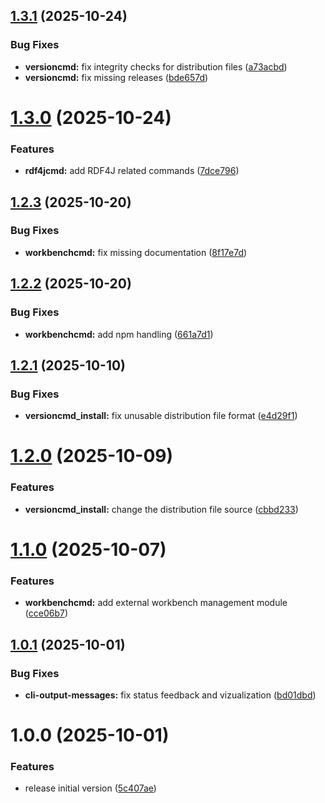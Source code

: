 ## [1.3.1](https://github.com/cloudvlad/graphdbcli/compare/v1.3.0...v1.3.1) (2025-10-24)


### Bug Fixes

* **versioncmd:** fix integrity checks for distribution files ([a73acbd](https://github.com/cloudvlad/graphdbcli/commit/a73acbd125d598ee3faf741e1cc435b97f99dd1b))
* **versioncmd:** fix missing releases ([bde657d](https://github.com/cloudvlad/graphdbcli/commit/bde657d0ce2abc181e7b7fe4cbb58d61ee1d1766))

# [1.3.0](https://github.com/cloudvlad/graphdbcli/compare/v1.2.3...v1.3.0) (2025-10-24)


### Features

* **rdf4jcmd:** add RDF4J related commands ([7dce796](https://github.com/cloudvlad/graphdbcli/commit/7dce796f5437223d7b6b096b3f258545cd3ba01d))

## [1.2.3](https://github.com/cloudvlad/graphdbcli/compare/v1.2.2...v1.2.3) (2025-10-20)


### Bug Fixes

* **workbenchcmd:** fix missing documentation ([8f17e7d](https://github.com/cloudvlad/graphdbcli/commit/8f17e7dd84f1a0dc845a0fc892c9246236f558e6))

## [1.2.2](https://github.com/cloudvlad/graphdbcli/compare/v1.2.1...v1.2.2) (2025-10-20)


### Bug Fixes

* **workbenchcmd:** add npm handling ([661a7d1](https://github.com/cloudvlad/graphdbcli/commit/661a7d1bedadc896664149131a0945d8a85686be))

## [1.2.1](https://github.com/cloudvlad/graphdbcli/compare/v1.2.0...v1.2.1) (2025-10-10)


### Bug Fixes

* **versioncmd_install:** fix unusable distribution file format ([e4d29f1](https://github.com/cloudvlad/graphdbcli/commit/e4d29f1c4e1a74d63fc6ba4f2ed62219976a62ca))

# [1.2.0](https://github.com/cloudvlad/graphdbcli/compare/v1.1.0...v1.2.0) (2025-10-09)


### Features

* **versioncmd_install:** change the distribution file source ([cbbd233](https://github.com/cloudvlad/graphdbcli/commit/cbbd2338c21ef5a4b7d640c3d2d8835701c59493))

# [1.1.0](https://github.com/cloudvlad/graphdbcli/compare/v1.0.1...v1.1.0) (2025-10-07)


### Features

* **workbenchcmd:** add external workbench management module ([cce06b7](https://github.com/cloudvlad/graphdbcli/commit/cce06b7cf19ff20116e75e9b864106d491074ea9))

## [1.0.1](https://github.com/cloudvlad/graphdbcli/compare/v1.0.0...v1.0.1) (2025-10-01)


### Bug Fixes

* **cli-output-messages:** fix status feedback and vizualization ([bd01dbd](https://github.com/cloudvlad/graphdbcli/commit/bd01dbda88dababde0ed314bd3430a72dca6e53f))

# 1.0.0 (2025-10-01)


### Features

* release initial version ([5c407ae](https://github.com/cloudvlad/graphdbcli/commit/5c407aeec9a995c42c42ac5dd9baab220efcec13))
